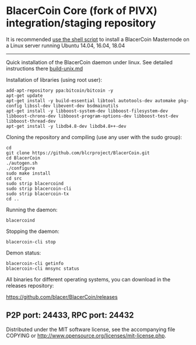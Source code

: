 BlacerCoin Core (fork of PIVX) integration/staging repository
======================================


It is recommended [use the shell script](https://github.com/blacer/lgs-install) to install a BlacerCoin Masternode on a Linux server running Ubuntu 14.04, 16.04, 18.04

***

Quick installation of the BlacerCoin daemon under linux. See detailed instructions there [build-unix.md](build-unix.md)

Installation of libraries (using root user):

    add-apt-repository ppa:bitcoin/bitcoin -y
    apt-get update
    apt-get install -y build-essential libtool autotools-dev automake pkg-config libssl-dev libevent-dev bsdmainutils
    apt-get install -y libboost-system-dev libboost-filesystem-dev libboost-chrono-dev libboost-program-options-dev libboost-test-dev libboost-thread-dev
    apt-get install -y libdb4.8-dev libdb4.8++-dev

Cloning the repository and compiling (use any user with the sudo group):

    cd
    git clone https://github.com/blcrproject/BlacerCoin.git
    cd BlacerCoin
    ./autogen.sh
    ./configure
    sudo make install
    cd src
    sudo strip blacercoind
    sudo strip blacercoin-cli
    sudo strip blacercoin-tx
    cd ..

Running the daemon:

    blacercoind

Stopping the daemon:

    blacercoin-cli stop

Demon status:

    blacercoin-cli getinfo
    blacercoin-cli mnsync status

All binaries for different operating systems, you can download in the releases repository:

https://github.com/blacer/BlacerCoin/releases

P2P port: 24433, RPC port: 24432
-
Distributed under the MIT software license, see the accompanying file COPYING or http://www.opensource.org/licenses/mit-license.php.
